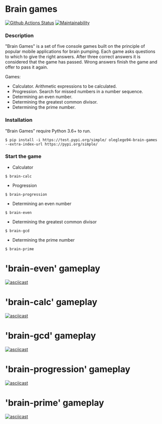 # Brain games
[![Github Actions Status](https://github.com/oleglego94/python-project-lvl1/workflows/Python%20CI/badge.svg)](https://github.com/oleglego94/python-project-lvl1/actions)
[![Maintainability](https://api.codeclimate.com/v1/badges/3484037c18398fc39afc/maintainability)](https://codeclimate.com/github/oleglego94/python-project-lvl1/maintainability)
### Description
"Brain Games" is a set of five console games built on the principle of popular mobile applications for brain pumping. Each game asks questions to which to give the right answers. After three correct answers it is considered that the game has passed. Wrong answers finish the game and offer to pass it again. 

Games:
- Calculator. Arithmetic expressions to be calculated.
- Progression. Search for missed numbers in a number sequence.
- Determining an even number.
- Determining the greatest common divisor.
- Determining the prime number.
### Installation
"Brain Games" require Python 3.6+ to run.
```
$ pip install -i https://test.pypi.org/simple/ oleglego94-brain-games --extra-index-url https://pypi.org/simple/
```
### Start the game
- Calculator
```
$ brain-calc
```
- Progression
```
$ brain-progression
```
- Determining an even number
```
$ brain-even
```
- Determining the greatest common divisor
```
$ brain-gcd
```
- Determining the prime number
```
$ brain-prime
```
# 'brain-even' gameplay
[![asciicast](https://asciinema.org/a/BzQ8aqnLfVgLKlqkk4W6CU3y3.svg)](https://asciinema.org/a/BzQ8aqnLfVgLKlqkk4W6CU3y3)
# 'brain-calc' gameplay
[![asciicast](https://asciinema.org/a/O8vX2kmdkzdRqaXiHXsTYO13f.svg)](https://asciinema.org/a/O8vX2kmdkzdRqaXiHXsTYO13f)
# 'brain-gcd' gameplay
[![asciicast](https://asciinema.org/a/6vBWMRq3Svr8IaHtiqtw7U4cm.svg)](https://asciinema.org/a/6vBWMRq3Svr8IaHtiqtw7U4cm)
# 'brain-progression' gameplay
[![asciicast](https://asciinema.org/a/m8hkE1WGuxjuhkm2eKM9PjZxU.svg)](https://asciinema.org/a/m8hkE1WGuxjuhkm2eKM9PjZxU)
# 'brain-prime' gameplay
[![asciicast](https://asciinema.org/a/ty9XZHickTh7c2fC1qbn6J3j6.svg)](https://asciinema.org/a/ty9XZHickTh7c2fC1qbn6J3j6)
